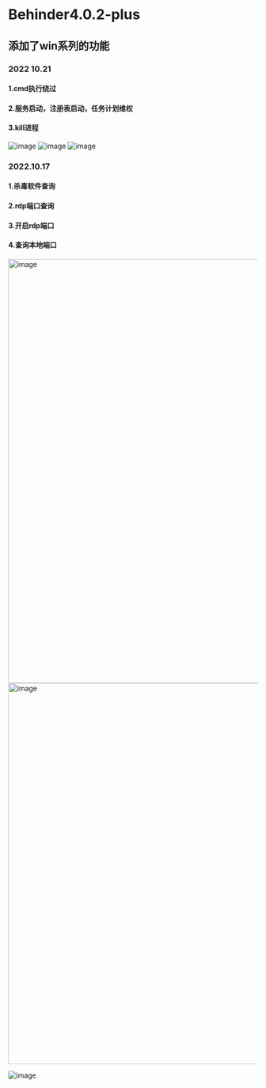 # Behinder4.0.2-plus

## 添加了win系列的功能

### 2022 10.21  

   #### 1.cmd执行绕过
   #### 2.服务启动，注册表启动，任务计划维权
   #### 3.kill进程

![image](https://user-images.githubusercontent.com/23031720/197096558-c694210f-7e9a-45c1-8c9f-92aca890e7a3.png)
![image](https://user-images.githubusercontent.com/23031720/197096579-97402e46-926b-499f-8b89-da5f5721ecb5.png)
![image](https://user-images.githubusercontent.com/23031720/197096593-32d67b2b-aaf1-4086-a910-7058c5670ef7.png)



### 2022.10.17


  #### 1.杀毒软件查询
  #### 2.rdp端口查询
  #### 3.开启rdp端口
  #### 4.查询本地端口


<img width="857" alt="image" src="https://user-images.githubusercontent.com/23031720/197096755-8a5f67dd-94af-4ba4-84ca-c5d88f78cf09.png">
<img width="770" alt="image" src="https://user-images.githubusercontent.com/23031720/197096840-7aa2da7c-42ff-4121-bb3b-f6b37f82acd2.png">

![image](https://user-images.githubusercontent.com/23031720/197096930-00a2ad30-ddad-45c9-8e38-c797acb52d83.png)
